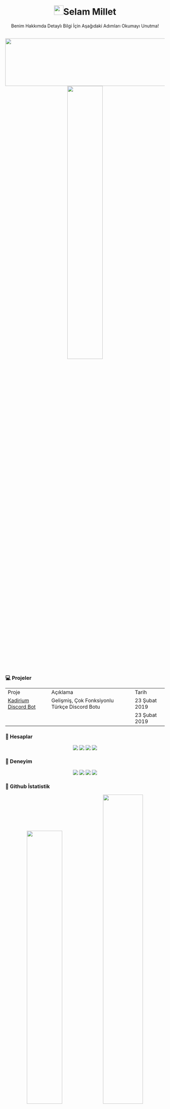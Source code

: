 <!-- 
<div align="center">
<img src= "https://user-images.githubusercontent.com/52673172/148129605-f5beb7f1-d0e7-4962-92da-059ec3eb87e9.png" width="500px">
</div>
 -->
<div align="center">
  <h1><img src="https://raw.githubusercontent.com/iampavangandhi/iampavangandhi/master/gifs/Hi.gif" width="30px">Selam Millet</h1> 
    <p>Benim Hakkımda Detaylı Bilgi İçin Aşağıdaki Adımları Okumayı Unutma!</p>
  <br>
</div>

<!-- Yazı Presence Kısmı -->
<div align="right">
  <img src= "https://readme-typing-svg.herokuapp.com?color=EFFF46&background=FF000000&center=yanl%C4%B1%C5%9F&vCenter=yanl%C4%B1%C5%9F&lines=Kadirium+Developer;Web+Designer;Web+Developer;JavaScript+Developer;NodeJS+Developer;TypeScript+Developer;Java+Developer" width="600px" height="150">
</div>

<!-- Spotify & Discord Presence Kısmı -->
 <div align= "center">
    <img width="47%" src= "https://spotify-recently-played-readme.vercel.app/api?user=3ps0gb42l4ebj1s1qaofqq3iq&count=1">
   <!-- <img width="50%" src="https://lanyard-profile-readme.vercel.app/api/425656085228027904"> -->
</div>

 ### 💻 Projeler
<table align="center">
  <tr>
    <td>Proje</td>
    <td>Açıklama</td>
    <td>Tarih</td>
  </tr>

  <tr>
      <td>
        <a href="https://discord.com/api/oauth2/authorize?client_id=548838888777580554&permissions=8&redirect_uri=https%3A%2F%2Fdiscord.com%2Finvite%2Fxhx7hVyV2N&response_type=code&scope=bot%20guilds.join%20applications.commands">
          Kadirium Discord Bot
        </a>
      </td>
    <td>Gelişmiş, Çok Fonksiyonlu Türkçe Discord Botu</td>
    <td>23 Şubat 2019</td>
  </tr>
  
  <tr>
      <td>
        <a href=""></a>
      </td>
    <td></td>
    <td>23 Şubat 2019</td>
  </tr>
</table> 
  
### 👤 Hesaplar
<div align="center">
   <a href="https://github.com/memetkya" target"blank_"><img src="https://img.shields.io/badge/discord%20-%23323330.svg?&style=for-the-badge&logo=discord&logoColor=blue"></a>
   <a href="https://github.com/memetkya" target"blank_"><img src="https://img.shields.io/badge/Youtube%20-%23323330.svg?&style=for-the-badge&logo=youtube&logoColor=EC1C24"></a>
   <a href="https://github.com/memetkya" target"blank_"><img src="https://img.shields.io/badge/GitHub%20-%23323330.svg?&style=for-the-badge&logo=github&logoColor=grey"></a>
   <a href="https://github.com/memetkya" target"blank_"><img src="https://img.shields.io/badge/Spotify%20-%23323330.svg?&style=for-the-badge&logo=spotify&logoColor=1ED760"></a>
</div>

### 💎 Deneyim
<div align="center">
  <a href="https://github.com/memetkya" target"blank_">
   <img src="https://img.shields.io/badge/javascript%20-%23323330.svg?&style=for-the-badge&logo=javascript&logoColor=%23F7DF1E"></a>
  <a href="https://github.com/memetkya" target"blank_">
   <img src="https://img.shields.io/badge/html5%20-%23323330.svg?&style=for-the-badge&logo=html5&logoColor=23E34F26"></a>
  <a href="https://github.com/memetkya" target"blank_">
   <img src="https://img.shields.io/badge/css3%20-%23323330.svg?&style=for-the-badge&logo=css3&logoColor=blue"></a>
  <a href="https://github.com/memetkya" target"blank_">
   <img src="https://img.shields.io/badge/-Nodejs-%23323330?style=for-the-badge&logo=Node.js&logoColor=43853d"></a>
</div>
  
### 🎯 Github İstatistik
  <div align ="center">
    <a href="https://github.com/memetkya">
     <img width="47%" src="https://github-readme-stats.vercel.app/api?username=memetkya&show_icons=true&theme=radical&hide_border=true&locale=tr"></a>
    <a href="https://github.com/memetkya">
     <img width="50%" src="https://github-readme-streak-stats.herokuapp.com?user=memetkya&theme=radical&hide_border=true&locale=tr"></a>
  </div><br>
  
  <div align ="center">
    <a href="https://github.com/memetkya">
      <img src="https://github-readme-stats.vercel.app/api/top-langs/?username=memetkya&hide_border=true&locale=tr"></a> 
    <a href="https://github.com/memetkya">
      <img src="https://github-readme-stats.vercel.app/api/top-langs/?username=memetkya&layout=compact&hide_border=true&locale=tr"></a> 
  </div>

<details>
<summary>GitHub Depolar</summary><br>

  <div align="center">
    <a href="https://github.com/memetkya/GitHub_Depo">
      <img src="https://github-readme-stats.vercel.app/api/pin/?username=memetkya&repo=GitHub_Depo"></a>
    <a href="https://github.com/memetkya/GitHub_Depo">
      <img src="https://github-readme-stats.vercel.app/api/pin/?username=memetkya&repo=GitHub_Depo"></a>
  </div>

</details>
